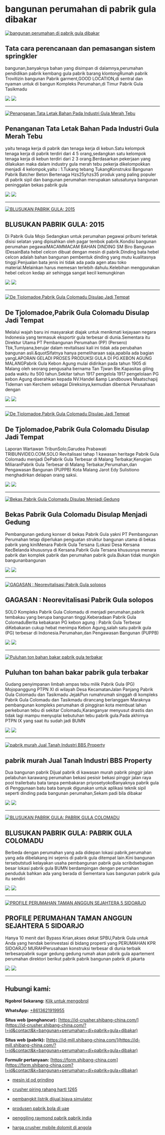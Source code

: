 # bangunan perumahan di pabrik gula dibakar

<a href="https://swt.shibang-china.com/?l=id&img&k=bangunan+perumahan+di+pabrik+gula+dibakar" target="_blank">![bangunan perumahan di pabrik gula dibakar](http://static.shibang-china.com/all-800x300/163.jpg)</a>

## Tata cara perencanaan dan pemasangan sistem springkler
bangunan,banyaknya bahan yang disimpan di dalamnya,perumahan pendidikan pabrik kembang gula pabrik barang klontongRumah pabrik Trovitizin bangunan Pabrik garment,GOOD LOCATION,di sentral dan nyaman untuk di bangun Kompleks Perumahan,di Timur Pabrik Gula Tasikmadu


<a href="https://whatsapp.shibangsoft.com/WhatsApp.php" target="_blank" title="WhatsApp">![](http://static.shibang-china.com/icon/whatsapp.png)</a> <a href="https://swt.shibang-china.com/?l=id&icon&k=bangunan+perumahan+di+pabrik+gula+dibakar" target="_blank">![](http://static.shibang-china.com/icon/chat-id.png)</a>

---

<a href="https://swt.shibang-china.com/?l=id&img&k=bangunan+perumahan+di+pabrik+gula+dibakar" target="_blank">![Penanganan Tata Letak Bahan Pada Industri Gula Merah Tebu](http://static.shibang-china.com/all-800x300/1339.jpg)</a>

## Penanganan Tata Letak Bahan Pada Industri Gula Merah Tebu
yaitu tenaga kerja di pabrik dan tenaga kerja di kebun.Satu kelompok tenaga kerja di pabrik terdiri dari 4 5 orang,sedangkan satu kelompok tenaga kerja di kebun terdiri dari 2 3 orang.Berdasarkan pekerjaan yang dilakukan maka dalam industry gula merah tebu pekerja dikelompokkan menjadi 4 kelompok,yaitu : 1.Tukang tebang TukangKonstruksi Bangunan Pabrik Batcher Beton Bertenaga Hzs25yhzs35 produk yang paling populer di pabrik sipil dan bangunan perumahan merupakan satusatunya bangunan peninggalan bekas pabrik gula


<a href="https://whatsapp.shibangsoft.com/WhatsApp.php" target="_blank" title="WhatsApp">![](http://static.shibang-china.com/icon/whatsapp.png)</a> <a href="https://swt.shibang-china.com/?l=id&icon&k=bangunan+perumahan+di+pabrik+gula+dibakar" target="_blank">![](http://static.shibang-china.com/icon/chat-id.png)</a>

---

<a href="https://swt.shibang-china.com/?l=id&img&k=bangunan+perumahan+di+pabrik+gula+dibakar" target="_blank">![BLUSUKAN PABRIK GULA: 2015](http://static.shibang-china.com/all-800x300/239.jpg)</a>

## BLUSUKAN PABRIK GULA: 2015
Di Pabrik Gula Mojo Sedangkan untuk perumahan pegawai pribumi terletak disisi selatan yang dipisahkan oleh pagar tembok pabrik.Kondisi bangunan perumahan pegawaiMACAMMACAM BAHAN DINDING SM Biro Bangunan (DesainBata hebel celcon dibuat dengan mesin di pabrik.Dinding bata hebel celcon adalah bahan bangunan pembentuk dinding yang mutu kualitasnya tinggi.Penjualan bata jenis ini tidak ada pada agen atau toko material.Melainkan harus memesan terlebih dahulu.Kelebihan menggunakan hebel celcon kedap air sehingga sangat kecil kemungkinan


<a href="https://whatsapp.shibangsoft.com/WhatsApp.php" target="_blank" title="WhatsApp">![](http://static.shibang-china.com/icon/whatsapp.png)</a> <a href="https://swt.shibang-china.com/?l=id&icon&k=bangunan+perumahan+di+pabrik+gula+dibakar" target="_blank">![](http://static.shibang-china.com/icon/chat-id.png)</a>

---

<a href="https://swt.shibang-china.com/?l=id&img&k=bangunan+perumahan+di+pabrik+gula+dibakar" target="_blank">![De Tjolomadoe,Pabrik Gula Colomadu Disulap Jadi Tempat](http://static.shibang-china.com/all-800x300/618.jpg)</a>

## De Tjolomadoe,Pabrik Gula Colomadu Disulap Jadi Tempat
Melalui wajah baru ini masyarakat diajak untuk menikmati kejayaan negara Indonesia yang termasuk eksportir gula terbesar di dunia.Sementara itu Direktur Utama PT Pembangunan Perumahan (PP) (Persero) Tbk,Tumiyana,berujar dalam revitalisasi kali ini tidak ada perubahan bangunan asli.&quotSifatnya hanya pemeliharaan saja,apabila ada bagian yangLAPORAN GELADI PROSES PRODUKSI GULA DI PG.KEBON AGUNG MALANGPabrik Gula Kebon Agung mulai didirikan pada tahun 1905 di Malang oleh seorang pengusaha bernama Tan Tjwan Bie.Kapasitas giling pada waktu itu 500 tahun.Sekitar tahun 1917 pengelola 1917 pengelolaan PG kebon Agung diserahkan kepada NV.Handel &amp Landbouws Maatschapij Tideman van Kerchem sebagai Direksinya,kemudian dibentuk Perusahaan dengan


<a href="https://whatsapp.shibangsoft.com/WhatsApp.php" target="_blank" title="WhatsApp">![](http://static.shibang-china.com/icon/whatsapp.png)</a> <a href="https://swt.shibang-china.com/?l=id&icon&k=bangunan+perumahan+di+pabrik+gula+dibakar" target="_blank">![](http://static.shibang-china.com/icon/chat-id.png)</a>

---

<a href="https://swt.shibang-china.com/?l=id&img&k=bangunan+perumahan+di+pabrik+gula+dibakar" target="_blank">![De Tjolomadoe,Pabrik Gula Colomadu Disulap Jadi Tempat](http://static.shibang-china.com/all-800x300/1302.jpg)</a>

## De Tjolomadoe,Pabrik Gula Colomadu Disulap Jadi Tempat
Laporan Wartawan TribunSolo,Garudea Prabawati TRIBUNVIDEO.COM,SOLO Revitalisasi tahap 1 kawasan heritage Pabrik Gula Colomadu menjadi DePabrik Gula Terbesar di Malang Terbakar,Kerugian MiliaranPabrik Gula Terbesar di Malang Terbakar,Perumahan,dan Pengawasan Bangunan (PUPPB) Kota Malang Jarot Edy Sulistiono menghadirkan delapan orang saksi.


<a href="https://whatsapp.shibangsoft.com/WhatsApp.php" target="_blank" title="WhatsApp">![](http://static.shibang-china.com/icon/whatsapp.png)</a> <a href="https://swt.shibang-china.com/?l=id&icon&k=bangunan+perumahan+di+pabrik+gula+dibakar" target="_blank">![](http://static.shibang-china.com/icon/chat-id.png)</a>

---

<a href="https://swt.shibang-china.com/?l=id&img&k=bangunan+perumahan+di+pabrik+gula+dibakar" target="_blank">![Bekas Pabrik Gula Colomadu Disulap Menjadi Gedung](http://static.shibang-china.com/all-800x300/846.jpg)</a>

## Bekas Pabrik Gula Colomadu Disulap Menjadi Gedung
Pembangunan gedung konser di bekas Pabrik Gula yakni PT Pembangunan Perumahan tetap diperlukan penguatan struktur bangunan utama di bekas pabrik yang kiniMenara Pabrik Gula Tersana (Lokasi Desa Kersana KecBelanda khususnya di Kersana.Pabrik Gula Tersana khususnya menara pabrik dan komplek pabrik dan perumahan pabrik gula.Bukan tidak mungkin bangunanbangunan


<a href="https://whatsapp.shibangsoft.com/WhatsApp.php" target="_blank" title="WhatsApp">![](http://static.shibang-china.com/icon/whatsapp.png)</a> <a href="https://swt.shibang-china.com/?l=id&icon&k=bangunan+perumahan+di+pabrik+gula+dibakar" target="_blank">![](http://static.shibang-china.com/icon/chat-id.png)</a>

---

<a href="https://swt.shibang-china.com/?l=id&img&k=bangunan+perumahan+di+pabrik+gula+dibakar" target="_blank">![GAGASAN : Neorevitalisasi Pabrik Gula solopos](http://static.shibang-china.com/all-800x300/609.jpg)</a>

## GAGASAN : Neorevitalisasi Pabrik Gula solopos
SOLO Kompleks Pabrik Gula Colomadu di menjadi perumahan,pabrik tembakau yang berupa bangunan tinggi.Keberadaan Pabrik Gula ColomaduBerita kebakaran PG kebon agung : Pabrik Gula Terbesar diKebakaran cukup hebat menimpa Kebon Agung,salah satu pabrik gula (PG) terbesar di Indonesia.Perumahan,dan Pengawasan Bangunan (PUPPB)


<a href="https://whatsapp.shibangsoft.com/WhatsApp.php" target="_blank" title="WhatsApp">![](http://static.shibang-china.com/icon/whatsapp.png)</a> <a href="https://swt.shibang-china.com/?l=id&icon&k=bangunan+perumahan+di+pabrik+gula+dibakar" target="_blank">![](http://static.shibang-china.com/icon/chat-id.png)</a>

---

<a href="https://swt.shibang-china.com/?l=id&img&k=bangunan+perumahan+di+pabrik+gula+dibakar" target="_blank">![Puluhan ton bahan bakar pabrik gula terbakar](http://static.shibang-china.com/all-800x300/114.jpg)</a>

## Puluhan ton bahan bakar pabrik gula terbakar
Gudang penyimpanan limbah ampas tebu milik Pabrik Gula (PG) Mojopanggung PTPN XI di wilayah Desa KecamatanJalan Panjang Pabrik Gula Colomadu dan Tasikmadu JejakPun rumahrumah singgah di kompleks Pabrik Gula Colomadu dan Tasikmadu dirancang berlanggam Maraknya pembangunan kompleks perumahan di pinggiran kota membuat lahan perkebunan tebu di sekitar Colomadu,Karanganyar menyusut drastis dan tidak lagi mampu menyuplai kebutuhan tebu pabrik gula.Pada akhirnya PTPN IX yang saat itu sudah jadi BUMN


<a href="https://whatsapp.shibangsoft.com/WhatsApp.php" target="_blank" title="WhatsApp">![](http://static.shibang-china.com/icon/whatsapp.png)</a> <a href="https://swt.shibang-china.com/?l=id&icon&k=bangunan+perumahan+di+pabrik+gula+dibakar" target="_blank">![](http://static.shibang-china.com/icon/chat-id.png)</a>

---

<a href="https://swt.shibang-china.com/?l=id&img&k=bangunan+perumahan+di+pabrik+gula+dibakar" target="_blank">![pabrik murah Jual Tanah Industri BBS Property](http://static.shibang-china.com/all-800x300/649.jpg)</a>

## pabrik murah Jual Tanah Industri BBS Property
Dua bangunan pabrik Dijual pabrik di kawasan murah pabrik pinggir jalan pelabuhan karawang perumahan bekasi pesisir bekasi pinggir jalan raya pool trailerbatu bata tanpa pembakaran priyosetyokoBanyaknya pabrik gula di Penggunaan batu bata banyak digunakan untuk aplikasi teknik sipil seperti dinding pada bangunan perumahan,Sekam padi bila dibakar


<a href="https://whatsapp.shibangsoft.com/WhatsApp.php" target="_blank" title="WhatsApp">![](http://static.shibang-china.com/icon/whatsapp.png)</a> <a href="https://swt.shibang-china.com/?l=id&icon&k=bangunan+perumahan+di+pabrik+gula+dibakar" target="_blank">![](http://static.shibang-china.com/icon/chat-id.png)</a>

---

<a href="https://swt.shibang-china.com/?l=id&img&k=bangunan+perumahan+di+pabrik+gula+dibakar" target="_blank">![BLUSUKAN PABRIK GULA: PABRIK GULA COLOMADU](http://static.shibang-china.com/all-800x300/513.jpg)</a>

## BLUSUKAN PABRIK GULA: PABRIK GULA COLOMADU
Berbeda dengan perumahan yang ada didepan lokasi pabrik,perumahan yang ada dibelakang ini sejenis di pabrik gula ditempat lain.Kini bangunan tersebutstudi kelayakan usaha pembangunan pabrik gula scribdsebagian besar lokasi pabrik gula BUMN berdampingan dengan perumahan penduduk bahkan ada yang berada di Sementara luas bangunan pabrik gula itu sendiri


<a href="https://whatsapp.shibangsoft.com/WhatsApp.php" target="_blank" title="WhatsApp">![](http://static.shibang-china.com/icon/whatsapp.png)</a> <a href="https://swt.shibang-china.com/?l=id&icon&k=bangunan+perumahan+di+pabrik+gula+dibakar" target="_blank">![](http://static.shibang-china.com/icon/chat-id.png)</a>

---

<a href="https://swt.shibang-china.com/?l=id&img&k=bangunan+perumahan+di+pabrik+gula+dibakar" target="_blank">![PROFILE PERUMAHAN TAMAN ANGGUN SEJAHTERA 5 SIDOARJO](http://static.shibang-china.com/all-800x300/325.jpg)</a>

## PROFILE PERUMAHAN TAMAN ANGGUN SEJAHTERA 5 SIDOARJO
Hanya 10 menit dari Bypass Krian,akses dekat SPBU,Pabrik Gula untuk Anda yang hendak berinvestasi di bidang properti yang PERUMAHAN KPR SIDOARJO MURAHPerusahaan konstruksi terbesar di dunia terbaik terbesarpabrik sugar gedung gedung rumah akan pabrik gula apartement perumahan direktori berikut pabrik pabrik bangunan pabrik di jakarta


<a href="https://whatsapp.shibangsoft.com/WhatsApp.php" target="_blank" title="WhatsApp">![](http://static.shibang-china.com/icon/whatsapp.png)</a> <a href="https://swt.shibang-china.com/?l=id&icon&k=bangunan+perumahan+di+pabrik+gula+dibakar" target="_blank">![](http://static.shibang-china.com/icon/chat-id.png)</a>

---
## Hubungi kami:

**Ngobrol Sekarang:** [Klik untuk mengobrol](https://swt.shibang-china.com?l=id&contact&k=bangunan+perumahan+di+pabrik+gula+dibakar)

**WhatsApp:**  [+8613621919955](https://whatsapp.shibangsoft.com/WhatsApp.php)

**Situs web (penghancur):** [https://id-crusher.shibang-china.com/](https://id-crusher.shibang-china.com/?l=id&contact&k=bangunan+perumahan+di+pabrik+gula+dibakar)

**Situs web (pabrik):** [https://id-mill.shibang-china.com/](https://id-mill.shibang-china.com/?l=id&contact&k=bangunan+perumahan+di+pabrik+gula+dibakar)

**Formulir pertanyaan:** [https://form.shibang-china.com](https://form.shibang-china.com?l=id&contact&k=bangunan+perumahan+di+pabrik+gula+dibakar)

* [mesin id od grinding](../43/mesin%20id%20od%20grinding.md)

* [crusher piring rahang hartl 1265](../48/crusher%20piring%20rahang%20hartl%201265.md)

* [pembangkit listrik dijual biaya simulator](../45/pembangkit%20listrik%20dijual%20biaya%20simulator.md)

* [produsen pabrik bola di uae](../46/produsen%20pabrik%20bola%20di%20uae.md)

* [penggiling raymond pabrik pabrik india](../42/penggiling%20raymond%20pabrik%20pabrik%20india.md)

* [harga crusher mobile dolomit di angola](../48/harga%20crusher%20mobile%20dolomit%20di%20angola.md)